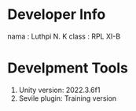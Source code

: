 # Developer Info
nama : Luthpi N. K
class : RPL XI-B

# Develpment Tools
1. Unity version: 2022.3.6f1
2. Sevile plugin: Training version